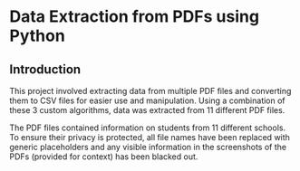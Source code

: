 # Data Extraction from PDFs using Python

## Introduction

This project involved extracting data from multiple PDF files and converting them to CSV files for easier use and manipulation. Using a combination of these 3 custom algorithms, data was extracted from 11 different PDF files.

The PDF files contained information on students from 11 different schools. To ensure their privacy is protected, all file names have been replaced with generic placeholders and any visible information in the screenshots of the PDFs (provided for context) has been blacked out.

